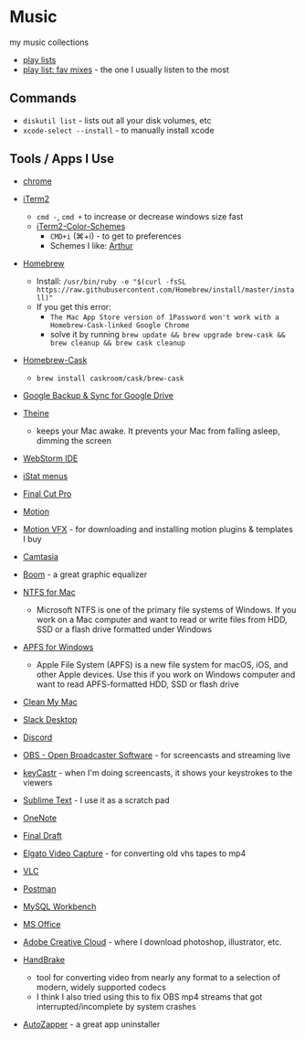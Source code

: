 
# Music
my music collections
- [play lists](https://soundcloud.com/dave-schinkel/sets)
- [play list: fav mixes](https://soundcloud.com/dave-schinkel/sets/fav-mixes) - the one I usually listen to the most

## Commands
- `diskutil list` - lists out all your disk volumes, etc
- `xcode-select --install` - to manually install xcode

## Tools / Apps I Use
- [chrome](https://www.google.com/chrome)
- [iTerm2](https://www.iterm2.com)
    - `cmd -`, `cmd +` to increase or decrease windows size fast
    - [iTerm2-Color-Schemes](https://github.com/mbadolato/iTerm2-Color-Schemes)
        - `CMD+i` (⌘+i) - to get to preferences
        - Schemes I like: [Arthur](https://github.com/mbadolato/iTerm2-Color-Schemes/blob/master/schemes/Arthur.itermcolors)

- [Homebrew](https://brew.sh)
    - Install: `/usr/bin/ruby -e "$(curl -fsSL https://raw.githubusercontent.com/Homebrew/install/master/install)"`
    - If you get this error:
        - `The Mac App Store version of 1Password won't work with a Homebrew-Cask-linked Google Chrome`
        - solve it by running `brew update && brew upgrade brew-cask && brew cleanup && brew cask cleanup`
- [Homebrew-Cask](https://caskroom.github.io)
    - `brew install caskroom/cask/brew-cask`
- [Google Backup & Sync for Google Drive](https://www.google.com/drive/download/backup-and-sync/)
- [Theine](https://itunes.apple.com/us/app/theine/id955848755?mt=12)
    - keeps your Mac awake. It prevents your Mac from falling asleep, dimming the screen
- [WebStorm IDE](https://www.jetbrains.com/webstorm)
- [iStat menus](https://bjango.com/mac/istatmenus)
- [Final Cut Pro](https://www.apple.com/final-cut-pro/)
- [Motion](https://itunes.apple.com/us/app/motion/id434290957?mt=12)
- [Motion VFX](https://www.motionvfx.com/minstaller) - for downloading and installing motion plugins & templates I buy
- [Camtasia](https://www.techsmith.com/video-editor.html)
- [Boom](https://www.globaldelight.com/boom/index.php) - a great graphic equalizer
- [NTFS for Mac](https://www.paragon-software.com/home/ntfs-mac/)
    - Microsoft NTFS is one of the primary file systems of Windows. If you work on a Mac computer and want to read or write files from HDD, SSD or a flash drive formatted under Windows
- [APFS for Windows](https://www.paragon-software.com/home/apfs-windows/)
    - Apple File System (APFS) is a new file system for macOS, iOS, and other Apple devices. Use this if you work on Windows computer and want to read APFS-formatted HDD, SSD or flash drive
- [Clean My Mac](https://macpaw.com)
- [Slack Desktop](https://slack.com/downloads/osx)
- [Discord](https://discordapp.com)
- [OBS - Open Broadcaster Software](https://obsproject.com/) - for screencasts and streaming live
- [keyCastr](https://github.com/keycastr/keycastr) - when I'm doing screencasts, it shows your keystrokes to the viewers
- [Sublime Text](https://www.sublimetext.com/) - I use it as a scratch pad
- [OneNote](https://www.onenote.com/download)
- [Final Draft](https://www.finaldraft.com/)
- [Elgato Video Capture](https://www.elgato.com/en/video-capture) - for converting old vhs tapes to mp4
- [VLC](https://www.videolan.org/vlc/download-macosx.html)
- [Postman](https://www.getpostman.com)
- [MySQL Workbench](https://www.mysql.com/products/workbench/)
- [MS Office](https://www.microsoft.com/en-us/store/b/office?icid=TopNavSoftwareOffice&activetab=tab%3ahomeorpersonal)
- [Adobe Creative Cloud](https://www.adobe.com/creativecloud.html) - where I download photoshop, illustrator, etc.
- [HandBrake](https://handbrake.fr/)
    - tool for converting video from nearly any format to a selection of modern, widely supported codecs
    - I think I also tried using this to fix OBS mp4 streams that got interrupted/incomplete by system crashes
- [AutoZapper](https://www.appzapper.com) - a great app uninstaller
